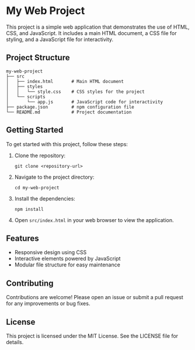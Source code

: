 # My Web Project

This project is a simple web application that demonstrates the use of HTML, CSS, and JavaScript. It includes a main HTML document, a CSS file for styling, and a JavaScript file for interactivity.

## Project Structure

```
my-web-project
├── src
│   ├── index.html       # Main HTML document
│   ├── styles
│   │   └── style.css    # CSS styles for the project
│   └── scripts
│       └── app.js       # JavaScript code for interactivity
├── package.json         # npm configuration file
└── README.md            # Project documentation
```

## Getting Started

To get started with this project, follow these steps:

1. Clone the repository:
   ```
   git clone <repository-url>
   ```

2. Navigate to the project directory:
   ```
   cd my-web-project
   ```

3. Install the dependencies:
   ```
   npm install
   ```

4. Open `src/index.html` in your web browser to view the application.

## Features

- Responsive design using CSS
- Interactive elements powered by JavaScript
- Modular file structure for easy maintenance

## Contributing

Contributions are welcome! Please open an issue or submit a pull request for any improvements or bug fixes.

## License

This project is licensed under the MIT License. See the LICENSE file for details.